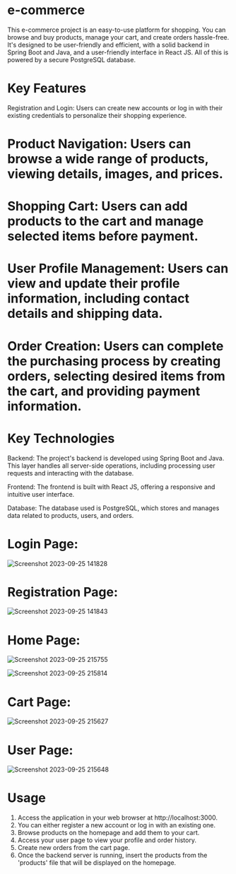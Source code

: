 # e-commerce
This e-commerce project is an easy-to-use platform for shopping. You can browse and buy products, manage your cart, and create orders hassle-free. It's designed to be user-friendly and efficient, with a solid backend in Spring Boot and Java, and a user-friendly interface in React JS. All of this is powered by a secure PostgreSQL database.

# Key Features
Registration and Login: Users can create new accounts or log in with their existing credentials to personalize their shopping experience.

# Product Navigation: Users can browse a wide range of products, viewing details, images, and prices.

# Shopping Cart: Users can add products to the cart and manage selected items before payment.

# User Profile Management: Users can view and update their profile information, including contact details and shipping data.

# Order Creation: Users can complete the purchasing process by creating orders, selecting desired items from the cart, and providing payment information.

# Key Technologies
Backend: The project's backend is developed using Spring Boot and Java. This layer handles all server-side operations, including processing user requests and interacting with the database.

Frontend: The frontend is built with React JS, offering a responsive and intuitive user interface.

Database: The database used is PostgreSQL, which stores and manages data related to products, users, and orders.

# Login Page:
![Screenshot 2023-09-25 141828](https://github.com/VincenzoC26/e-commerce/assets/102054660/298d9580-2361-4421-9a84-334f5fc7974b)

# Registration Page:
![Screenshot 2023-09-25 141843](https://github.com/VincenzoC26/e-commerce/assets/102054660/e619e0df-1702-4ef0-85c6-9eb89d5283d9)

# Home Page:
![Screenshot 2023-09-25 215755](https://github.com/VincenzoC26/e-commerce/assets/102054660/d87cee87-d20d-4e15-b17f-156e9383c080)

![Screenshot 2023-09-25 215814](https://github.com/VincenzoC26/e-commerce/assets/102054660/6fe5f864-7bae-44b7-bb6f-d4b38b1c82c1)

# Cart Page:
![Screenshot 2023-09-25 215627](https://github.com/VincenzoC26/e-commerce/assets/102054660/7eba1b7d-a805-4c3a-abe6-ee0d565577ea)

# User Page:
![Screenshot 2023-09-25 215648](https://github.com/VincenzoC26/e-commerce/assets/102054660/a55368b9-117e-4e1c-b6b5-e9a26ba65e79)


# Usage
1. Access the application in your web browser at http://localhost:3000.
2. You can either register a new account or log in with an existing one.
3. Browse products on the homepage and add them to your cart.
4. Access your user page to view your profile and order history.
5. Create new orders from the cart page.
6. Once the backend server is running, insert the products from the 'products' file that will be displayed on the homepage.






